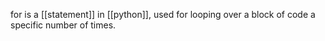 for is a [[statement]] in [[python]], used for looping over a block of code a specific number of times.